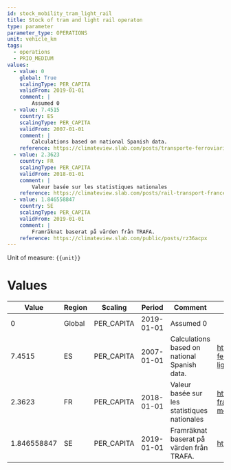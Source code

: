 ```yaml
---
id: stock_mobility_tram_light_rail
title: Stock of tram and light rail operaton
type: parameter
parameter_type: OPERATIONS
unit: vehicle_km
tags:
  - operations
  - PRIO_MEDIUM
values:
  - value: 0
    global: True
    scalingType: PER_CAPITA
    validFrom: 2019-01-01
    comment: |
        Assumed 0
  - value: 7.4515
    country: ES
    scalingType: PER_CAPITA
    validFrom: 2007-01-01
    comment: |
        Calculations based on national Spanish data.
    reference: https://climateview.slab.com/posts/transporte-ferroviario-rail-transport-v6m8lcgr#hx8so-tram-light-rail-and-metro
  - value: 2.3623
    country: FR
    scalingType: PER_CAPITA
    validFrom: 2018-01-01
    comment: |
        Valeur basée sur les statistiques nationales
    reference: https://climateview.slab.com/posts/rail-transport-france-npr7q7rn#hqffq-tramway-train-leger-et-metro
  - value: 1.846558847
    country: SE
    scalingType: PER_CAPITA
    validFrom: 2019-01-01
    comment: |
        Framräknat baserat på värden från TRAFA.
    reference: https://climateview.slab.com/public/posts/rz36acpx
---
```



Unit of measure: `{{unit}}`


# Values


| Value | Region | Scaling | Period | Comment | Reference |
|-------|--------|---------|--------|---------|-----------|
| 0 | Global | PER_CAPITA | 2019-01-01 | Assumed 0 |  |
| 7.4515 | ES | PER_CAPITA | 2007-01-01 | Calculations based on national Spanish data. | https://climateview.slab.com/posts/transporte-ferroviario-rail-transport-v6m8lcgr#hx8so-tram-light-rail-and-metro |
| 2.3623 | FR | PER_CAPITA | 2018-01-01 | Valeur basée sur les statistiques nationales | https://climateview.slab.com/posts/rail-transport-france-npr7q7rn#hqffq-tramway-train-leger-et-metro |
| 1.846558847 | SE | PER_CAPITA | 2019-01-01 | Framräknat baserat på värden från TRAFA. | https://climateview.slab.com/public/posts/rz36acpx |


